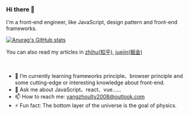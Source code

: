 ### Hi there 👋

I'm a front-end engineer, like JavaScript, design pattern and front-end frameworks.

[![Anurag's GitHub stats](https://github-readme-stats.vercel.app/api?username=HiWayne)](https://github.com/anuraghazra/github-readme-stats)

You can also read my articles in [zhihu(知乎)](https://www.zhihu.com/people/yu-guo-tian-qing-60-94), [juejin(掘金)](https://juejin.cn/user/1838039174490685) 

<br />

- 🌱 I’m currently learning frameworks principle、browser principle and some cutting-edge or interesting knowledge about front-end.
- 💬 Ask me about JavaScript、react、vue……
- 📫 How to reach me: yangzhoulty2008@outlook.com
- ⚡ Fun fact: The bottom layer of the universe is the goal of physics.

<!--
**HiWayne/HiWayne** is a ✨ _special_ ✨ repository because its `README.md` (this file) appears on your GitHub profile.

Here are some ideas to get you started:

- 🔭 I’m currently working on ...
- 🌱 I’m currently learning ...
- 👯 I’m looking to collaborate on ...
- 🤔 I’m looking for help with ...
- 💬 Ask me about ...
- 📫 How to reach me: ...
- 😄 Pronouns: ...
- ⚡ Fun fact: ...
-->
